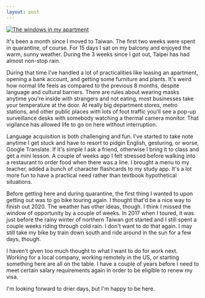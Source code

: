 ```yaml
---
layout: post
---
```

[![The windows in my apartment](https://live.staticflickr.com/65535/50723309626_11488d27fc_b.jpg)](https://www.flickr.com/photos/87070659@N04/50723309626/)

It's been a month since I moved to Taiwan. The first two weeks were spent in quarantine, of course. For 15 days I sat on my balcony and enjoyed the warm, sunny weather. During the 3 weeks since I got out, Taipei has had almost non-stop rain.

During that time I've handled a lot of practicalities like leasing an apartment, opening a bank account, and getting some furniture and plants. It's weird how normal life feels as compared to the previous 8 months, despite language and cultural barriers. There are rules about wearing masks anytime you're inside with strangers and not eating, most businesses take your temperature at the door. At really big department stores, metro stations, and other public places with lots of foot traffic you'll see a pop-up surveillance desks with somebody watching a thermal camera monitor. That vigilance has allowed life to go on here without interruption.

Language acquisition is both challenging and fun. I've started to take note anytime I get stuck and have to resort to pidgin English, gesturing, or worse, Google Translate. If it's simple I ask a friend, otherwise I bring it to class and get a mini lesson. A couple of weeks ago I felt stressed before walking into a restaurant to order food when there was a line. I brought a menu to my teacher, added a bunch of character flashcards to my study app.  It's a lot more fun to have a practical need rather than textbook hypothetical situations.

Before getting here and during quarantine, the first thing I wanted to upon getting out was to go bike touring again. I thought that'd be a nice way to finish out 2020. The weather has other ideas, though. I think I missed the window of opportunity by a couple of weeks. In 2017 when I toured, it was just before the rainy winter of northern Taiwan got started and I still spent a couple weeks riding through cold rain. I don't want to do that again. I may still take my bike by train down south and ride around in the sun for a few days, though.

I haven't given too much thought to what I want to do for work next. Working for a local company, working remotely in the US, or starting something here are all on the table. I have a couple of years before I need to meet certain salary requirements again in order to be eligible to renew my visa.

I'm looking forward to drier days, but I'm happy to be here.
